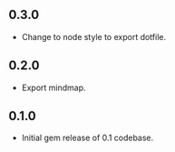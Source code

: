 ## 0.3.0

* Change to node style to export dotfile.

## 0.2.0

* Export mindmap.

## 0.1.0

 * Initial gem release of 0.1 codebase.
